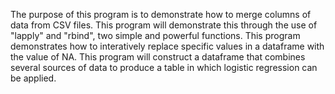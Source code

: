 The purpose of this program is to demonstrate how to merge columns of data from CSV files. This program will demonstrate this through the use of "lapply" and "rbind", two simple and powerful functions. This program demonstrates how to interatively replace specific values in a dataframe with the value of NA. This program will construct a dataframe that combines several sources of data to produce a table in which logistic regression can be applied.
